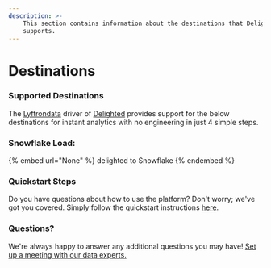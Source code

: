 ```yaml
---
description: >-
    This section contains information about the destinations that Delighted
    supports.
---
```


# Destinations

### Supported Destinations

The [Lyftrondata](https://www.lyftrondata.com/) driver of [Delighted](None) provides support for the below destinations for instant analytics with no engineering in just 4 simple steps.

### Snowflake Load:

{% embed url="None" %}
delighted to Snowflake
{% endembed %}

### Quickstart Steps

Do you have questions about how to use the platform? Don't worry; we've got you covered. Simply follow the quickstart instructions [here](README.md).

### Questions? <a href="#questions" id="questions"></a>

We're always happy to answer any additional questions you may have! [Set up a meeting with our data experts.](https://www.lyftrondata.com/book-a-meeting/)
